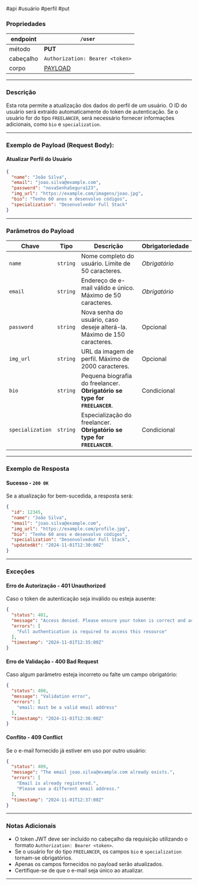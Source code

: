#api #usuário #perfil #put

### Propriedades

|endpoint|`/user`|
|---|---|
|método|**PUT**|
|cabeçalho|`Authorization: Bearer <token>`|
|corpo|[PAYLOAD](https://chatgpt.com/c/6787be69-f5d0-800f-9bca-b02cd5693d6d#Exemplo%20De%20Payload%20\(Request%20Body\))|

---

### Descrição

Esta rota permite a atualização dos dados do perfil de um usuário. O ID do usuário será extraído automaticamente do token de autenticação. Se o usuário for do tipo `FREELANCER`, será necessário fornecer informações adicionais, como `bio` e `specialization`.

---

### Exemplo de Payload (Request Body):

#### Atualizar Perfil do Usuário

```json
{
  "name": "João Silva",
  "email": "joao.silva@example.com",
  "password": "novaSenhaSegura123",
  "img_url": "https://example.com/imagens/joao.jpg",
  "bio": "Tenho 60 anos e desenvolvo códigos",
  "specialization": "Desenvolvedor Full Stack"
}
```

---

### Parâmetros do Payload

|**Chave**|**Tipo**|**Descrição**|**Obrigatoriedade**|
|---|---|---|---|
|`name`|`string`|Nome completo do usuário. Limite de 50 caracteres.|_Obrigatório_|
|`email`|`string`|Endereço de e-mail válido e único. Máximo de 50 caracteres.|_Obrigatório_|
|`password`|`string`|Nova senha do usuário, caso deseje alterá-la. Máximo de 150 caracteres.|Opcional|
|`img_url`|`string`|URL da imagem de perfil. Máximo de 2000 caracteres.|Opcional|
|`bio`|`string`|Pequena biografia do freelancer. **Obrigatório se type for `FREELANCER`**.|Condicional|
|`specialization`|`string`|Especialização do freelancer. **Obrigatório se type for `FREELANCER`**.|Condicional|

---

### Exemplo de Resposta

#### Sucesso - `200 OK`

Se a atualização for bem-sucedida, a resposta será:

```json
{
  "id": 12345,
  "name": "João Silva",
  "email": "joao.silva@example.com",
  "img_url": "https://example.com/profile.jpg",
  "bio": "Tenho 60 anos e desenvolvo códigos",
  "specialization": "Desenvolvedor Full Stack",
  "updatedAt": "2024-11-01T12:30:00Z"
}
```

---

### Exceções

#### Erro de Autorização - **401 Unauthorized**

Caso o token de autenticação seja inválido ou esteja ausente:

```json
{
  "status": 401,
  "message": "Access denied. Please ensure your token is correct and active.",
  "errors": [
    "Full authentication is required to access this resource"
  ],
  "timestamp": "2024-11-01T12:35:00Z"
}
```

#### Erro de Validação - **400 Bad Request**

Caso algum parâmetro esteja incorreto ou falte um campo obrigatório:

```json
{
  "status": 400,
  "message": "Validation error",
  "errors": [
    "email: must be a valid email address"
  ],
  "timestamp": "2024-11-01T12:36:00Z"
}
```

#### Conflito - **409 Conflict**

Se o e-mail fornecido já estiver em uso por outro usuário:

```json
{
  "status": 409,
  "message": "The email joao.silva@example.com already exists.",
  "errors": [
    "Email is already registered.",
    "Please use a different email address."
  ],
  "timestamp": "2024-11-01T12:37:00Z"
}
```

---

### Notas Adicionais

- O token JWT deve ser incluído no cabeçalho da requisição utilizando o formato `Authorization: Bearer <token>`.
- Se o usuário for do tipo `FREELANCER`, os campos `bio` e `specialization` tornam-se obrigatórios.
- Apenas os campos fornecidos no payload serão atualizados.
- Certifique-se de que o e-mail seja único ao atualizar.

---